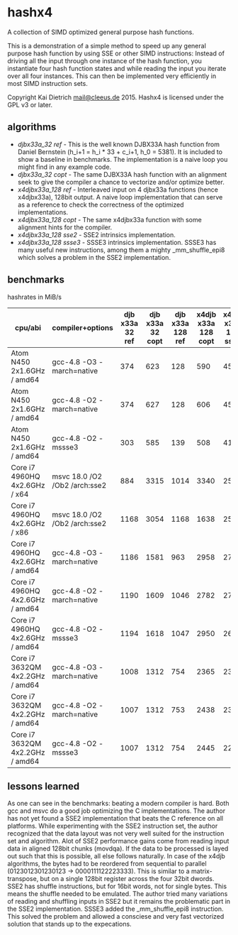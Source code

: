 hashx4
======

A collection of SIMD optimized general purpose hash functions.

This is a demonstration of a simple method to speed up any general
purpose hash function by using SSE or other SIMD instructions:
Instead of driving all the input through
one instance of the hash function, you instantiate four hash
function states and while reading the input you iterate over
all four instances. This can then be implemented very efficiently
in most SIMD instruction sets.

Copyright Kai Dietrich <mail@cleeus.de> 2015.
Hashx4 is licensed under the GPL v3 or later.


algorithms
----------

* *djbx33a\_32 ref* - This is the well known DJBX33A hash function from Daniel Bernstein (h\_i+1 = h\_i * 33 + c\_i+1, h\_0 = 5381).
	It is included to show a baseline in benchmarks. The implementation is a naive loop you might find in any example code.
* *djbx33a\_32 copt* - The same DJBX33A hash function with an alignment seek
	to give the compiler a chance to vectorize and/or optimize better.
* *x4djbx33a\_128 ref* - Interleaved input on 4 djbx33a functions (hence x4djbx33a), 128bit output.
	A naive loop implementation that can serve as
	a reference to check the correctness of the optimized implementations.
* *x4djbx33a\_128 copt* - The same x4djbx33a function with some alignment hints for the compiler.
* *x4djbx33a\_128 sse2* - SSE2 intrinsics implementation.
* *x4djbx33a\_128 ssse3* - SSSE3 intrinsics implementation. SSSE3 has many useful new instructions, among them a mighty \_mm\_shuffle\_epi8
	which solves a problem in the SSE2 implementation.

benchmarks
----------

hashrates in MiB/s

| cpu/abi | compiler+options | djb x33a 32 ref | djb x33a 32 copt | djb x33a 128 ref | x4djb x33a 128 copt | x4djb x33a 128 sse2 | x4djb x33a 128 ssse3 |
|---------------------------------|-------------------------------|------|------|------|------|------|------|
| Atom N450 2x1.6GHz / amd64      | gcc-4.8 -O3 -march=native     |  374 |  623 |  128 |  590 |  452 |  954 |
| Atom N450 2x1.6GHz / amd64      | gcc-4.8 -O2 -march=native     |  374 |  627 |  128 |  606 |  452 | 1024 |
| Atom N450 2x1.6GHz / amd64      | gcc-4.8 -O2 -mssse3           |  303 |  585 |  139 |  508 |  414 |  915 |
| Core i7 4960HQ 4x2.6GHz / x64   | msvc 18.0 /O2 /Ob2 /arch:sse2 |  884 | 3315 | 1014 | 3340 | 2581 | 6272 |
| Core i7 4960HQ 4x2.6GHz / x86   | msvc 18.0 /O2 /Ob2 /arch:sse2 | 1168 | 3054 | 1168 | 1638 | 2586 | 6297 |
| Core i7 4960HQ 4x2.6GHz / amd64 | gcc-4.8 -O3 -march=native     | 1186 | 1581 |  963 | 2958 | 2723 | 6829 |
| Core i7 4960HQ 4x2.6GHz / amd64 | gcc-4.8 -O2 -march=native     | 1190 | 1609 | 1046 | 2782 | 2714 | 6869 |
| Core i7 4960HQ 4x2.6GHz / amd64 | gcc-4.8 -O2 -mssse3           | 1194 | 1618 | 1047 | 2950 | 2643 | 7044 |
| Core i7 3632QM 4x2.2GHz / amd64 | gcc-4.8 -O3 -march=native     | 1008 | 1312 |  754 | 2365 | 2371 | 5053 |
| Core i7 3632QM 4x2.2GHz / amd64 | gcc-4.8 -O2 -march=native     | 1007 | 1312 |  753 | 2438 | 2371 | 5058 |
| Core i7 3632QM 4x2.2GHz / amd64 | gcc-4.8 -O2 -mssse3           | 1007 | 1312 |  754 | 2445 | 2251 | 5188 |


lessons learned
---------------

As one can see in the benchmarks: beating a modern compiler is hard. Both gcc and msvc do a good job optimizing
the C implementations. The author has not yet found a SSE2 implementation that beats the C reference on all
platforms. While experimenting with the SSE2 instruction set, the author recognized that the data layout was not very
well suited for the instruction set and algorithm.
Alot of SSE2 performance gains come from reading input data in
aligned 128bit chunks (movdqa). If the data to be processed is layed out such that this is possible,
all else follows naturally.
In case of the x4djb algorithms, the bytes had to be reordered from sequential to parallel
(0123012301230123 -> 0000111122223333).
This is similar to a matrix-transpose, but on a single 128bit register across the four 32bit dwords.
SSE2 has shuffle instructions, but for 16bit words, not for single bytes. This means the shuffle
needed to be emulated. The author tried many variations of reading and shuffling inputs in SSE2 but it
remains the problematic part in the SSE2 implementation. SSSE3 added the \_mm\_shuffle\_epi8 instruction.
This solved the problem and allowed a consciese and very fast vectorized solution that stands up to the
expecations.


